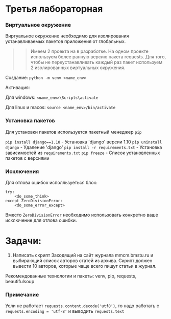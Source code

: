 # Третья лабораторная

### Виртуальное окружение

Виртуальное окружение необходимо для изолирования устанавливаемых пакетов приложения от глобальных.

>> Имеем 2 проекта на в разработке. На одном проекте используем более ранную версию пакета requests. Для того, чтобы не переустанавливать каждый раз пакет используем 2 изолированных виртуальных окружения.

Создание:
`python -m venv <name_env>`

Активация:

Для windows: `<name_env>\Scripts\activate`

Для linux и macos: `source <name_env>/bin/activate`

### Установка пакетов

Для установки пакетов используется пакетный менеджер `pip`

`pip install django==1.10` - Установка 'django' версии 1.10
`pip uninstall django` - Удаление 'django'
`pip install -r requirements.txt` - Установка зависимостей из `requirements.txt`
`pip freeze` - Список установленных пакетов с версиями

### Исключения

Для отлова ошибок исполльзуеться блок:

```
try:
    <do_some_think>
except ZeroDivisionError:
    <do_some_error_except>
```

Вместо `ZeroDivisionError` необходимо использовать конкретно ваше исключение для отлова ошибки.

# Задачи:
1. Написать скрипт Заходящий на сайт журнала mmcm.bmstu.ru и выбирающий список авторов статей из архива. Скрипт должен вывести 10 авторов, которые чаще всего пишут статьи в журнал.

Рекомендованные технологии и пакеты: venv, pip, requests, beautifulsoup

### Примечание

Усли не работает `requests.content.decode('utf8')`, то надо работать с `requests.encoding = 'utf-8'` и выводить `requests.text`
